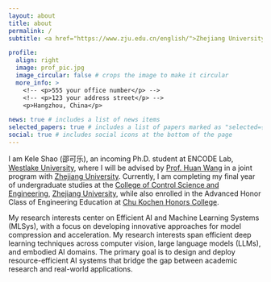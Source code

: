 ```yaml
---
layout: about
title: about
permalink: /
subtitle: <a href="https://www.zju.edu.cn/english/">Zhejiang University</a> & <a href="https://en.westlake.edu.cn/">Westlake University</a>

profile:
  align: right
  image: prof_pic.jpg
  image_circular: false # crops the image to make it circular
  more_info: >
    <!-- <p>555 your office number</p> -->
    <!-- <p>123 your address street</p> -->
    <p>Hangzhou, China</p>

news: true # includes a list of news items
selected_papers: true # includes a list of papers marked as "selected={true}"
social: true # includes social icons at the bottom of the page
---
```


I am Kele Shao (邵可乐), an incoming Ph.D. student at ENCODE Lab, [Westlake University](https://en.westlake.edu.cn/), where I will be advised by [Prof. Huan Wang](https://huanwang.tech/) in a joint program with [Zhejiang University](https://www.zju.edu.cn/english/). Currently, I am completing my final year of undergraduate studies at the [College of Control Science and Engineering](http://www.cse.zju.edu.cn/cseenglish/main.htm), [Zhejiang University](https://www.zju.edu.cn/english/), while also enrolled in the Advanced Honor Class of Engineering Education at [Chu Kochen Honors College](http://ckc.zju.edu.cn/ckcen/).

My research interests center on Efficient AI and Machine Learning Systems (MLSys), with a focus on developing innovative approaches for model compression and acceleration. My research interests span efficient deep learning techniques across computer vision, large language models (LLMs), and embodied AI domains. The primary goal is to design and deploy resource-efficient AI systems that bridge the gap between academic research and real-world applications.


<!-- Write your biography here. Tell the world about yourself. Link to your favorite [subreddit](http://reddit.com). You can put a picture in, too. The code is already in, just name your picture `prof_pic.jpg` and put it in the `img/` folder.

Put your address / P.O. box / other info right below your picture. You can also disable any of these elements by editing `profile` property of the YAML header of your `_pages/about.md`. Edit `_bibliography/papers.bib` and Jekyll will render your [publications page](/al-folio/publications/) automatically.

Link to your social media connections, too. This theme is set up to use [Font Awesome icons](https://fontawesome.com/) and [Academicons](https://jpswalsh.github.io/academicons/), like the ones below. Add your Facebook, Twitter, LinkedIn, Google Scholar, or just disable all of them. -->
